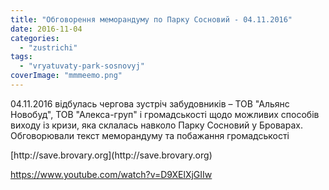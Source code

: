 ```yaml
---
title: "Обговорення меморандуму по Парку Сосновий - 04.11.2016"
date: 2016-11-04
categories: 
  - "zustrichi"
tags: 
  - "vryatuvaty-park-sosnovyj"
coverImage: "mmmeemo.png"
---
```


04.11.2016 відбулась чергова зустріч забудовників – ТОВ "Альянс Новобуд", ТОВ "Алекса-груп" і громадськості щодо можливих способів виходу із кризи, яка склалась навколо Парку Сосновий у Броварах. Обговорювали текст меморандуму та побажання громадськості

<!--more-->[http://save.brovary.org](http://save.brovary.org)

https://www.youtube.com/watch?v=D9XElXjGIIw

